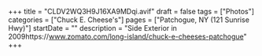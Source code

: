 +++
title = "CLDV2WQ3H9J16XA9MDqi.avif"
draft = false
tags = ["Photos"]
categories = ["Chuck E. Cheese's"]
pages = ["Patchogue, NY (121 Sunrise Hwy)"]
startDate = ""
description = "Side Exterior in 2009https://www.zomato.com/long-island/chuck-e-cheeses-patchogue"
+++
